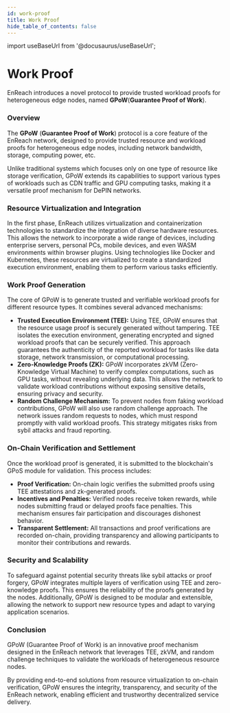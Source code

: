 ```yaml
---
id: work-proof
title: Work Proof
hide_table_of_contents: false
---
```

import useBaseUrl from '@docusaurus/useBaseUrl';

# Work Proof

EnReach introduces a novel protocol to provide trusted workload proofs for heterogeneous edge nodes, named **GPoW**(**Guarantee Proof of Work**).

### Overview

The **GPoW** (**Guarantee Proof of Work**) protocol is a core feature of the EnReach network, designed to provide trusted resource and workload proofs for heterogeneous edge nodes, including network bandwidth, storage, computing power, etc.&#x20;

Unlike traditional systems which focuses only on one type of resource like storage verification, GPoW extends its capabilities to support various types of workloads such as CDN traffic and GPU computing tasks, making it a versatile proof mechanism for DePIN networks.

### Resource Virtualization and Integration

In the first phase, EnReach utilizes virtualization and containerization technologies to standardize the integration of diverse hardware resources. This allows the network to incorporate a wide range of devices, including enterprise servers, personal PCs, mobile devices, and even WASM environments within browser plugins. Using technologies like Docker and Kubernetes, these resources are virtualized to create a standardized execution environment, enabling them to perform various tasks efficiently.

### Work Proof Generation

The core of GPoW is to generate trusted and verifiable workload proofs for different resource types. It combines several advanced mechanisms:

* **Trusted Execution Environment (TEE):** Using TEE, GPoW ensures that the resource usage proof is securely generated without tampering. TEE isolates the execution environment, generating encrypted and signed workload proofs that can be securely verified. This approach guarantees the authenticity of the reported workload for tasks like data storage, network transmission, or computational processing.
* **Zero-Knowledge Proofs (ZK):** GPoW incorporates zkVM (Zero-Knowledge Virtual Machine) to verify complex computations, such as GPU tasks, without revealing underlying data. This allows the network to validate workload contributions without exposing sensitive details, ensuring privacy and security.
* **Random Challenge Mechanism:** To prevent nodes from faking workload contributions, GPoW will also use random challenge approach. The network issues random requests to nodes, which must respond promptly with valid workload proofs. This strategy mitigates risks from sybil attacks and fraud reporting.

### On-Chain Verification and Settlement

Once the workload proof is generated, it is submitted to the blockchain's GPoS module for validation. This process includes:

* **Proof Verification:** On-chain logic verifies the submitted proofs using TEE attestations and zk-generated proofs.
* **Incentives and Penalties:** Verified nodes receive token rewards, while nodes submitting fraud or delayed proofs face penalties. This mechanism ensures fair participation and discourages dishonest behavior.
* **Transparent Settlement:** All transactions and proof verifications are recorded on-chain, providing transparency and allowing participants to monitor their contributions and rewards.

### Security and Scalability

To safeguard against potential security threats like sybil attacks or proof forgery, GPoW integrates multiple layers of verification using TEE and zero-knowledge proofs. This ensures the reliability of the proofs generated by the nodes. Additionally, GPoW is designed to be modular and extensible, allowing the network to support new resource types and adapt to varying application scenarios.

### Conclusion

GPoW (Guarantee Proof of Work) is an innovative proof mechanism designed in the EnReach network that leverages TEE, zkVM, and random challenge techniques to validate the workloads of heterogeneous resource nodes.&#x20;

By providing end-to-end solutions from resource virtualization to on-chain verification, GPoW ensures the integrity, transparency, and security of the EnReach network, enabling efficient and trustworthy decentralized service delivery.